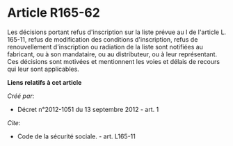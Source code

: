 # Article R165-62

Les décisions portant refus d'inscription sur la liste prévue au I de l'article L. 165-11, refus de modification des
conditions d'inscription, refus de renouvellement d'inscription ou radiation de la liste sont notifiées au fabricant, ou à
son mandataire, ou au distributeur, ou à leur représentant. Ces décisions sont motivées et mentionnent les voies et délais de
recours qui leur sont applicables.

**Liens relatifs à cet article**

_Créé par_:

  - Décret n°2012-1051 du 13 septembre 2012 - art. 1

_Cite_:

  - Code de la sécurité sociale. - art. L165-11
